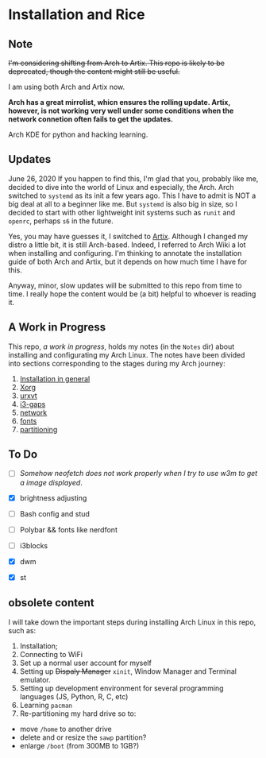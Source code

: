 # Installation and Rice

## Note
~~I'm considering shifting from Arch to Artix. This repo is likely to be deprecated, though the content might still be useful.~~

I am using both Arch and Artix now. 

**Arch has a great mirrolist, whicn ensures the rolling update. Artix, however, is not working very well under some conditions when the network connetion often fails to get the updates.**

Arch KDE for python and hacking learning.

## Updates 
June 26, 2020
If you happen to find this, I'm glad that you, probably like me, decided to dive into the world of Linux and especially, the Arch.
Arch switched to `systemd` as its init a few years ago. This I have to admit is NOT a big deal at all to a beginner like me. But `systemd` is also big in size, so I decided to start with other lightweight init systems such as `runit` and `openrc`, perhaps `s6` in the future. 

Yes, you may have guesses it, I switched to [Artix](https://artixlinux.org/).
Although I changed my distro a little bit, it is still Arch-based. Indeed, I referred to Arch Wiki a lot when installing and configuring. I'm thinking to annotate the installation guide of both Arch and Artix, but it depends on how much time I have for this. 

Anyway, minor, slow updates will be submitted to this repo from time to time. I really hope the content would be (a bit) helpful to whoever is reading it.

## A Work in Progress
This repo, *a work in progress*, holds my notes (in the `Notes` dir) about installing and configurating my Arch Linux. The notes have been divided into sections corresponding to the stages during my Arch journey:
1. [Installation in general](https://github.com/Linerre/Arch/blob/master/Notes/00-installation.md)
2. [Xorg](https://github.com/Linerre/Arch/blob/master/Notes/01-xorg.md)
3. [urxvt](https://github.com/Linerre/Arch/blob/master/Notes/02-urxvt.md)
4. [i3-gaps](https://github.com/Linerre/Arch/blob/master/Notes/03-i3wm.md)
5. [network](https://github.com/Linerre/Arch/blob/master/Notes/04-network.md)
6. [fonts](https://github.com/Linerre/Arch/blob/master/Notes/05-fonts.md)
7. [partitioning](https://github.com/Linerre/Arch/blob/master/Notes/06-partitioning.md)

## To Do
- [ ] *Somehow neofetch does not work properly when I try to use w3m to get a image displayed*. 
- [x] brightness adjusting
- [ ] Bash config and stud
- [ ] Polybar && fonts like nerdfont
- [ ] i3blocks
- [x] dwm
- [x] st


## obsolete content
I will take down the important steps during installing Arch Linux in this repo, such as:
1. Installation;
2. Connecting to WiFi
3. Set up a normal user account for myself
4. Setting up ~~Dispaly Manager~~ `xinit`, Window Manager and Terminal emulator.
5. Setting up development environment for several programming languages (JS, Python, R, C, etc)
6. Learning `pacman`
7. Re-partitioning my hard drive so to:
  - move `/home` to another drive
  - delete and or resize the `sawp` partition?
  - enlarge `/boot` (from 300MB to 1GB?)

